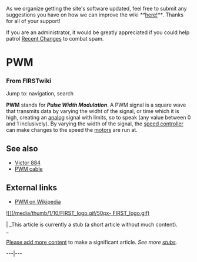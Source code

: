 As we organize getting the site's software updated, feel free to submit any
suggestions you have on how we can improve the wiki
_**_[here!](/index.php/User:Hallry/Suggestions "User:Hallry/Suggestions"
)_**_. Thanks for all of your support!

If you are an administrator, it would be greatly appreciated if you could help
patrol [Recent Changes](/index.php/Special:Recentchanges
"Special:Recentchanges" ) to combat spam.

# PWM

### From FIRSTwiki

Jump to: navigation, search

**PWM** stands for _**Pulse Width Modulation**_. A PWM signal is a square wave that transmits data by varying the widht of the signal, or time which it is high, creating an [analog](/index.php/Analog "Analog" ) signal with limits, so to speak (any value between 0 and 1 inclusively). By varying the width of the signal, the [speed controller](/index.php/Speed_controller "Speed controller" ) can make changes to the speed the [motors](/index.php/Motor "Motor" ) are run at. 


## See also

  * [Victor 884](/index.php/Victor_884 "Victor 884" )
  * [PWM cable](/index.php/PWM_cable "PWM cable" )


##  External links

  * [PWM on Wikipedia](http://en.wikipedia.org/wiki/Pulse-width_modulation "http://en.wikipedia.org/wiki/Pulse-width_modulation" )

[![](/media/thumb/1/10/FIRST_logo.gif/50px-
FIRST_logo.gif)](/index.php/Image:FIRST_logo.gif "" )

|  _This article is currently a stub (a short article without much content).  
_

[Please add more
content](http://www.firstwiki.net/index.php?title=PWM&action=edit
"http://www.firstwiki.net/index.php?title=PWM&action=edit" ) to make a
significant article. _See more [stubs](/index.php/Special:Shortpages
"Special:Shortpages" )._  
  
---|---  
  

